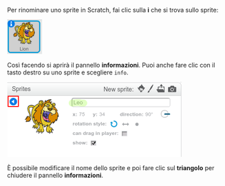 Per rinominare uno sprite in Scratch, fai clic sulla **i** che si trova sullo sprite:

![screenshot](images/rename-info.png)

Così facendo si aprirà il pannello **informazioni**. Puoi anche fare clic con il tasto destro su uno sprite e scegliere `info`.

![screenshot](images/rename-change.png)

È possibile modificare il nome dello sprite e poi fare clic sul **triangolo** per chiudere il pannello **informazioni**.